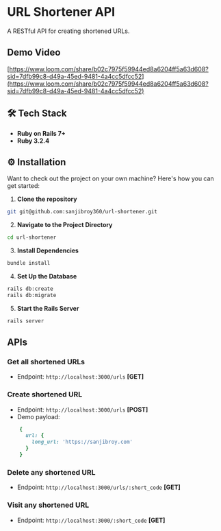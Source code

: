 # URL Shortener API

A RESTful API for creating shortened URLs.

## Demo Video

[https://www.loom.com/share/b02c7975f59944ed8a6204ff5a63d608?sid=7dfb99c8-d49a-45ed-9481-4a4cc5dfcc52](https://www.loom.com/share/b02c7975f59944ed8a6204ff5a63d608?sid=7dfb99c8-d49a-45ed-9481-4a4cc5dfcc52)

## 🛠️ Tech Stack

- **Ruby on Rails 7+**
- **Ruby 3.2.4**

## ⚙️ Installation

Want to check out the project on your own machine? Here's how you can get started:

1. **Clone the repository**

```bash
git git@github.com:sanjibroy360/url-shortener.git
```

2. **Navigate to the Project Directory**

```bash
cd url-shortener
```

3. **Install Dependencies**

```bash
bundle install
```

4. **Set Up the Database**

```bash
rails db:create
rails db:migrate
```

5. **Start the Rails Server**

```bash
rails server
```

## APIs

### Get all shortened URLs

- Endpoint: `http://localhost:3000/urls` **[GET]**

### Create shortened URL

- Endpoint: `http://localhost:3000/urls` **[POST]**
- Demo payload:

```ruby
    {
      url: {
        long_url: 'https://sanjibroy.com'
      }
    }
```

### Delete any shortened URL

- Endpoint: `http://localhost:3000/urls/:short_code` **[GET]**

### Visit any shortened URL

- Endpoint: `http://localhost:3000/:short_code` **[GET]**
